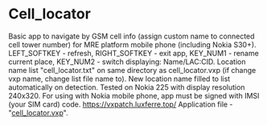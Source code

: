 # Cell_locator
Basic app to navigate by GSM cell info (assign custom name to connected cell tower number) for MRE platform mobile phone (including Nokia S30+). LEFT_SOFTKEY - refresh, RIGHT_SOFTKEY - exit app, KEY_NUM1 - rename current place, KEY_NUM2 - switch displaying: Name/LAC:CID. Location name list "cell_locator.txt" on same directory as cell_locator.vxp (if change vxp name, change list file name to). New location name filled to list  automatically on detection. Tested on Nokia 225 with display resolution 240x320. For using with Nokia mobile phone, app must be signed with IMSI (your SIM card) code.
https://vxpatch.luxferre.top/
Application file - "[cell_locator.vxp](https://github.com/RDZDX/cell_locator/blob/main/cell_locator.vxp?raw=true)".
